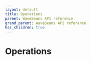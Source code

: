 ```yaml
---
layout: default
title: Operations
parent: WaveBeans API reference
grand_parent: WaveBeans API reference
has_children: true
---
```

Operations
=========